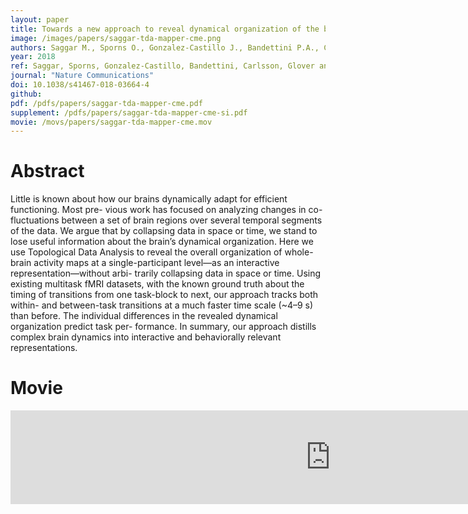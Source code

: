 ```yaml
---
layout: paper
title: Towards a new approach to reveal dynamical organization of the brain using topological data analysis
image: /images/papers/saggar-tda-mapper-cme.png
authors: Saggar M., Sporns O., Gonzalez-Castillo J., Bandettini P.A., Carlsson G., Glover G., Reiss A.L.
year: 2018
ref: Saggar, Sporns, Gonzalez-Castillo, Bandettini, Carlsson, Glover and Reiss. 2018. Nature Communications.
journal: "Nature Communications"
doi: 10.1038/s41467-018-03664-4
github:
pdf: /pdfs/papers/saggar-tda-mapper-cme.pdf
supplement: /pdfs/papers/saggar-tda-mapper-cme-si.pdf
movie: /movs/papers/saggar-tda-mapper-cme.mov
---
```


# Abstract

Little is known about how our brains dynamically adapt for efficient functioning. Most pre- vious work has focused on analyzing changes in co-fluctuations between a set of brain regions over several temporal segments of the data. We argue that by collapsing data in space or time, we stand to lose useful information about the brain’s dynamical organization. Here we use Topological Data Analysis to reveal the overall organization of whole-brain activity maps at a single-participant level—as an interactive representation—without arbi- trarily collapsing data in space or time. Using existing multitask fMRI datasets, with the known ground truth about the timing of transitions from one task-block to next, our approach tracks both within- and between-task transitions at a much faster time scale (~4–9 s) than before. The individual differences in the revealed dynamical organization predict task per- formance. In summary, our approach distills complex brain dynamics into interactive and behaviorally relevant representations.

# Movie

<div class="embed-responsive embed-responsive-16by9">
  <iframe src="https://player.vimeo.com/video/225062058" width="1024" frameborder="0" webkitallowfullscreen mozallowfullscreen allowfullscreen></iframe>
</div>
<br>
